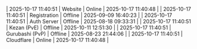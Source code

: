 | 2025-10-17 11:40:51 | Website | Online | 2025-10-17 11:40:48 |
| 2025-10-17 11:40:51 | Registration | Offline | 2025-09-09 16:40:23 |
| 2025-10-17 11:40:51 | Auth Server | Offline | 2025-08-18 09:33:31 |
| 2025-10-17 11:40:51 | Kezan (PvE) | Offline | 2025-10-11 12:51:30 |
| 2025-10-17 11:40:51 | Gurubashi (PvP) | Offline | 2025-08-23 21:44:06 |
| 2025-10-17 11:40:51 | Cloudflare | Online | 2025-10-17 11:40:48 |
